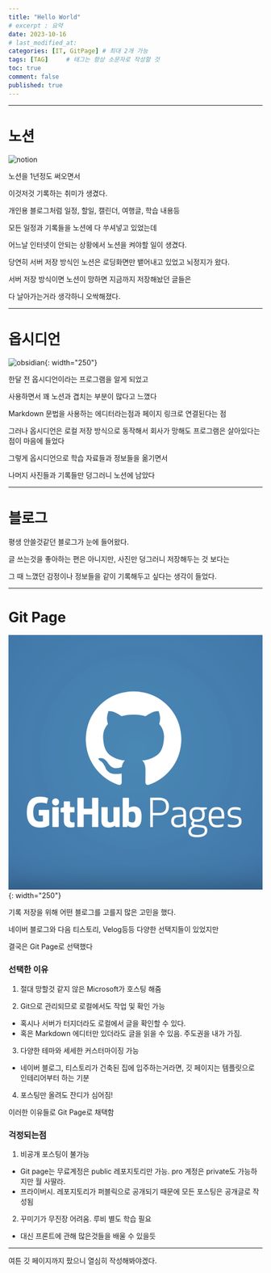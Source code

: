 ```yaml
---
title: "Hello World"
# excerpt : 요약
date: 2023-10-16 
# last_modified_at: 
categories: [IT, GitPage] # 최대 2개 가능
tags: [TAG]     # 태그는 항상 소문자로 작성할 것
toc: true
comment: false
published: true
---
```



---
# 노션

![notion](https://images.unsplash.com/photo-1600267204091-5c1ab8b10c02?auto=format&fit=crop&q=60&w=400&ixlib=rb-4.0.3&ixid=M3wxMjA3fDB8MHxzZWFyY2h8NHx8bm90aW9ufGVufDB8fDB8fHww)   

노션을 1년정도 써오면서 

이것저것 기록하는 취미가 생겼다.

개인용 블로그처럼 일정, 할일, 캘린더, 여행글, 학습 내용등

모든 일정과 기록들을 노션에 다 쑤셔넣고 있었는데 

어느날 인터넷이 안되는 상황에서 노션을 켜야할 일이 생겼다.

당연히 서버 저장 방식인 노션은 로딩화면만 뱉어내고 있었고 뇌정지가 왔다.

서버 저장 방식이면 노션이 망하면 지금까지 저장해놨던 글들은 

다 날아가는거라 생각하니 오싹해졌다.

---

# 옵시디언

![obsidian](https://upload.wikimedia.org/wikipedia/commons/thumb/1/10/2023_Obsidian_logo.svg/1200px-2023_Obsidian_logo.svg.png){: width="250"}

한달 전 옵시디언이라는 프로그램을 알게 되었고

사용하면서 꽤 노션과 겹치는 부분이 많다고 느꼈다

Markdown 문법을 사용하는 에디터라는점과 페이지 링크로 연결된다는 점

그러나 옵시디언은 로컬 저장 방식으로 동작해서 회사가 망해도 프로그램은 살아있다는 점이 마음에 들었다

그렇게 옵시디언으로 학습 자료들과 정보들을 옮기면서

나머지 사진들과 기록들만 덩그러니 노션에 남았다

---
# 블로그

평생 안쓸것같던 블로그가 눈에 들어왔다.

글 쓰는것을 좋아하는 편은 아니지만, 사진만 덩그러니 저장해두는 것 보다는

그 때 느꼈던 감정이나 정보들을 같이 기록해두고 싶다는 생각이 들었다.

---
# Git Page

![gitpage](https://raw.githubusercontent.com/github/explore/80688e429a7d4ef2fca1e82350fe8e3517d3494d/collections/github-pages-examples/github-pages-examples.png){: width="250"}

기록 저장을 위해 어떤 블로그를 고를지 많은 고민을 했다.    

네이버 블로그와 다음 티스토리, Velog등등 다양한 선택지들이 있었지만 

결국은 Git Page로 선택했다

### 선택한 이유

1. 절대 망할것 같지 않은 Microsoft가 호스팅 해줌

2. Git으로 관리되므로 로컬에서도 작업 및 확인 가능
- 혹시나 서버가 터지더라도 로컬에서 글을 확인할 수 있다. 
- 혹은 Markdown 에디터만 있더라도 글을 읽을 수 있음. 주도권을 내가 가짐. 

3. 다양한 테마와 세세한 커스터마이징 가능
- 네이버 블로그, 티스토리가 건축된 집에 입주하는거라면, 깃 페이지는 템플릿으로 인테리어부터 하는 기분 

4. 포스팅만 올려도 잔디가 심어짐!

이러한 이유들로 Git Page로 채택함

### 걱정되는점

1. 비공개 포스팅이 불가능
- Git page는 무료계정은 public 레포지토리만 가능. pro 계정은 private도 가능하지만 월 사딸라.
- 프라이버시. 레포지토리가 퍼블릭으로 공개되기 때문에 모든 포스팅은 공개글로 작성됨   

2. 꾸미기가 무진장 어려움. 루비 별도 학습 필요
- 대신 프론트에 관해 많은것들을 배울 수 있을듯


---

여튼 깃 페이지까지 팠으니 열심히 작성해봐야겠다.